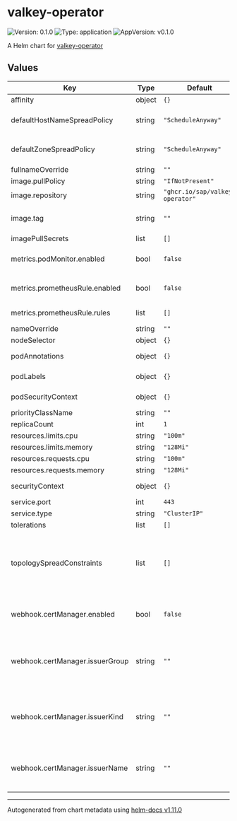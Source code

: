 # valkey-operator

![Version: 0.1.0](https://img.shields.io/badge/Version-0.1.0-informational?style=flat-square) ![Type: application](https://img.shields.io/badge/Type-application-informational?style=flat-square) ![AppVersion: v0.1.0](https://img.shields.io/badge/AppVersion-v0.1.0-informational?style=flat-square)

A Helm chart for [valkey-operator](https://github.com/sap/valkey-operator)

## Values

| Key | Type | Default | Description |
|-----|------|---------|-------------|
| affinity | object | `{}` | Affinity settings |
| defaultHostNameSpreadPolicy | string | `"ScheduleAnyway"` | Default topology spread policy for hostname |
| defaultZoneSpreadPolicy | string | `"ScheduleAnyway"` | Default topology spread policy for zone |
| fullnameOverride | string | `""` | Override full name |
| image.pullPolicy | string | `"IfNotPresent"` | Image pull policy |
| image.repository | string | `"ghcr.io/sap/valkey-operator"` | Image repository |
| image.tag | string | `""` | Image tag (defauls to .Chart.AppVersion) |
| imagePullSecrets | list | `[]` | Image pull secrets |
| metrics.podMonitor.enabled | bool | `false` | Whether to create a PodMonitor resource |
| metrics.prometheusRule.enabled | bool | `false` | Whether to create a PrometheusRule resource |
| metrics.prometheusRule.rules | list | `[]` | PrometheusRule rules |
| nameOverride | string | `""` | Override name |
| nodeSelector | object | `{}` | Node selector |
| podAnnotations | object | `{}` | Additional pod annotations |
| podLabels | object | `{}` | Additional pod labels |
| podSecurityContext | object | `{}` | Pod security context |
| priorityClassName | string | `""` | Priority class |
| replicaCount | int | `1` | Replica count |
| resources.limits.cpu | string | `"100m"` | CPU limit |
| resources.limits.memory | string | `"128Mi"` | Memory limit |
| resources.requests.cpu | string | `"100m"` | CPU request |
| resources.requests.memory | string | `"128Mi"` | Memory request |
| securityContext | object | `{}` | Container security context |
| service.port | int | `443` | Service port |
| service.type | string | `"ClusterIP"` | Service type |
| tolerations | list | `[]` | Tolerations |
| topologySpreadConstraints | list | `[]` | Topology spread constraints (if unspecified, default constraints for hostname and zone will be generated) |
| webhook.certManager.enabled | bool | `false` | Whether to use cert-manager to manage webhook tls |
| webhook.certManager.issuerGroup | string | `""` | Issuer group (only relevant if enabled is true; if unset, the default cert-manager group is used) |
| webhook.certManager.issuerKind | string | `""` | Issuer kind (only relevant if enabled is true; if unset, the default cert-manager type 'Issuer' is used) |
| webhook.certManager.issuerName | string | `""` | Issuer name (only relevant if enabled is true; if unset, a self-signed issuer is used) |

----------------------------------------------
Autogenerated from chart metadata using [helm-docs v1.11.0](https://github.com/norwoodj/helm-docs/releases/v1.11.0)
